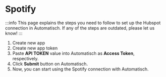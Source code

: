 # Spotify

:::info
This page explains the steps you need to follow to set up the Hubspot connection in Automatisch. If any of the steps are outdated, please let us know!
:::

1. Create new app
1. Create new app token
1. Paste **API TOKEN** value into Automatisch as **Access Token**, respectively.
1. Click **Submit** button on Automatisch.
1. Now, you can start using the Spotify connection with Automatisch.
